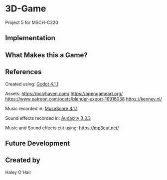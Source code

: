 # 3D-Game
Project 5 for MSCH-C220

## Implementation

## What Makes this a Game?

## References
Created using: [Godot 4.1.1](https://godotengine.org/download)


Assets: https://polyhaven.com/ https://opengameart.org/ https://www.patreon.com/posts/blender-export-16916038
https://kenney.nl/

Music recorded in: [MuseScore 4.1.1](https://musescore.org/en)

Sound effects recorded in: [Audacity 3.3.3](https://www.audacityteam.org/)

Music and Sound effects cut using: https://mp3cut.net/
## Future Development

## Created by
Haley O'Hair
